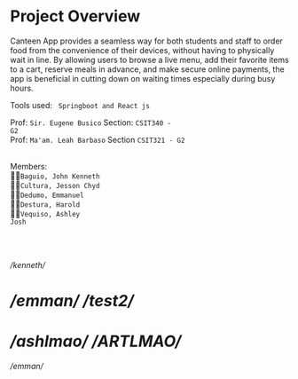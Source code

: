 # Project Overview
Canteen App provides a seamless way for both students and staff to order food from the convenience of their devices, without having to physically wait in line. By allowing users to browse a live menu, add their favorite items to a cart, reserve meals in advance, and make secure online payments, the app is beneficial in cutting down on waiting times especially during busy hours.

Tools used: <code> Springboot and React js </code>

Prof: <code>Sir. Eugene Busico</code> Section: <code>CSIT340 - G2</code> <br>
Prof: <code>Ma'am. Leah Barbaso</code> Section <code>CSIT321 - G2</code> <br> <br>


Members: <br>
👨‍💼<code>Baguio, John Kenneth</code><br>
👨‍💼<code>Cultura, Jesson Chyd</code><br>
👨‍💼<code>Dedumo, Emmanuel</code> <br>
👨‍💼<code>Destura, Harold</code> <br>
👨‍💼<code>Vequiso, Ashley Josh</code>

<br> <br>


*/kenneth/*

*/emman/*
*/test2/*
=======

*/ashlmao/*
*/ARTLMAO/*
=======
*/emman/*



